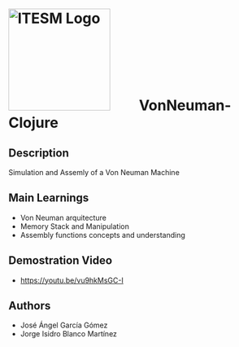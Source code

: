 #  <img src="https://libreria-ditesa.com/media/catalog/category/pngwing.com.png" alt="ITESM Logo" style="float: center; margin-right: 50px;" width="200"/> VonNeuman-Clojure

## Description
Simulation and Assemly of a Von Neuman Machine

## Main Learnings 
* Von Neuman arquitecture
* Memory Stack and Manipulation
* Assembly functions concepts and understanding

## Demostration Video
* https://youtu.be/vu9hkMsGC-I

## Authors
 * José Ángel García Gómez
 * Jorge Isidro Blanco Martínez
